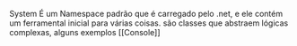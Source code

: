 System
É um Namespace padrão que é carregado pelo .net, e ele contém um ferramental inicial para várias coisas. são classes que abstraem lógicas complexas, alguns exemplos [[Console]]